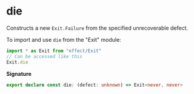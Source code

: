 # die

Constructs a new `Exit.Failure` from the specified unrecoverable defect.

To import and use `die` from the "Exit" module:

```ts
import * as Exit from "effect/Exit"
// Can be accessed like this
Exit.die
```

**Signature**

```ts
export declare const die: (defect: unknown) => Exit<never, never>
```
